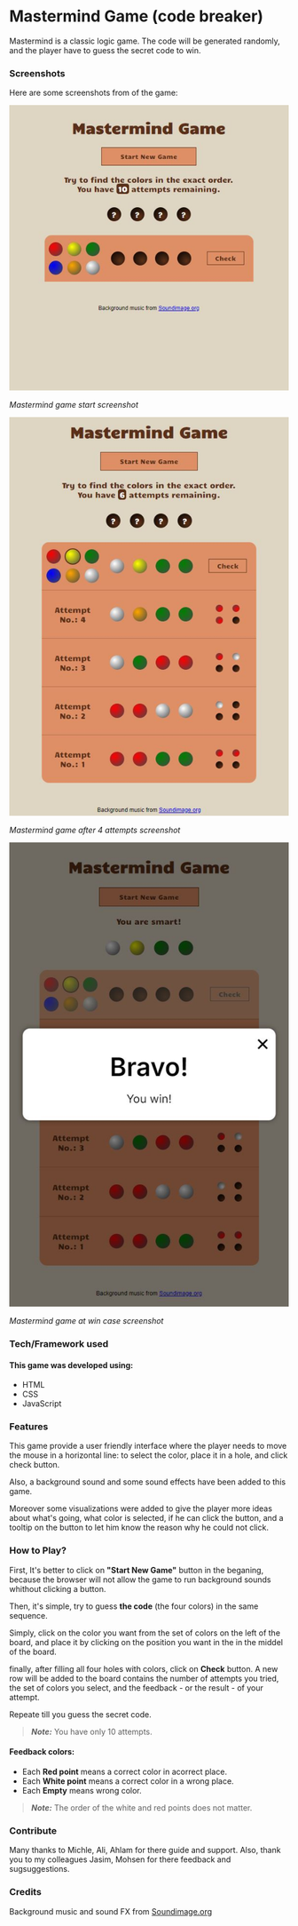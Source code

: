 # Mastermind Game (code breaker)

Mastermind is a classic logic game. The code will be generated randomly, and the player have to guess the secret code to win.


### Screenshots
Here are some screenshots from of the game:

![Alt text](./screenShots/MasterGame1.JPG "Mastermind game start screenshot")

*Mastermind game start screenshot*

![Alt text](./screenShots/MasterGame2.JPG "Mastermind game start screenshot")

*Mastermind game after 4 attempts screenshot*

![Alt text](./screenShots/MasterGame3.JPG "Mastermind game start screenshot")

*Mastermind game at win case screenshot*


### Tech/Framework used

#### This game was developed using:
* HTML
* CSS
* JavaScript

### Features

This game provide a user friendly interface where the player needs to move the mouse in a horizontal line: to select the color, place it in a hole, and click check button.

Also, a background sound and some sound effects have been added to this game.

Moreover some visualizations were added to give the player more ideas about what's going, what color is selected, if he can click the button, and a tooltip on the button to let him know the reason why he could not click.



### How to Play?

First, It's better to click on **"Start New Game"** button in the beganing, because the browser will not allow the game to run background sounds whithout clicking a button.

Then, it's simple, try to guess **the code** (the four colors) in the same sequence.

Simply, click on the color you want from the set of colors on the left of the board, and place it by clicking on the position you want in the in the middel of the board.

finally, after filling all four holes with colors, click on **Check** button. A new row will be added to the board contains the number of attempts you tried, the set of colors you select, and the feedback - or the result - of your attempt.

Repeate till you guess the secret code.

> **_Note:_** You have only 10 attempts.


#### Feedback colors:
* Each **Red point** means a correct color in acorrect place.
* Each **White point** means a correct color in a wrong place.
* Each **Empty** means wrong color.
> **_Note:_** The order of the white and red points does not matter.



### Contribute
 Many thanks to Michle, Ali, Ahlam for there guide and support.
 Also, thank you to my colleagues Jasim, Mohsen for there feedback and sugsuggestions.


### Credits

Background music and sound FX from [Soundimage.org](https://soundimage.org/)

